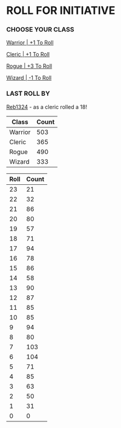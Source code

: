# ROLL FOR INITIATIVE
### CHOOSE YOUR CLASS

[Warrior | +1 To Roll](https://github.com/benjaminsampica/benjaminsampica/issues/new?title=roll%7Cwarrior&body=Just+click+%27Submit+new+issue%27.)

[Cleric | +1 To Roll](https://github.com/benjaminsampica/benjaminsampica/issues/new?title=roll%7Ccleric&body=Just+click+%27Submit+new+issue%27.)

[Rogue | +3 To Roll](https://github.com/benjaminsampica/benjaminsampica/issues/new?title=roll%7Crogue&body=Just+click+%27Submit+new+issue%27.)

[Wizard | -1 To Roll](https://github.com/benjaminsampica/benjaminsampica/issues/new?title=roll%7Cwizard&body=Just+click+%27Submit+new+issue%27.)
### LAST ROLL BY
[Reb1324](https://www.github.com/Reb1324) - as a cleric rolled a 18!

|Class|Count|
|-|-|
|Warrior|503|
|Cleric|365|
|Rogue|490|
|Wizard|333|

|Roll|Count|
|-|-|
|23|21
|22|32
|21|86
|20|80
|19|57
|18|71
|17|94
|16|78
|15|86
|14|58
|13|90
|12|87
|11|85
|10|85
|9|94
|8|80
|7|103
|6|104
|5|71
|4|85
|3|63
|2|50
|1|31
|0|0
